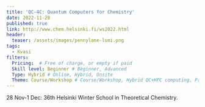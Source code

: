 ```yaml
---
title: 'QC-4C: Quantum Computers for Chemistry'
date: 2022-11-28
published: true
link: http://www.chem.helsinki.fi/ws2022.html
header:
  teaser: /assets/images/pennylane-lumi.png
tags:
  - Kvasi
filters:
  Pricing:  # Free of charge, or empty if paid
  Skill level: Beginner # Beginner, Advanced
  Type: Hybrid # Online, Hybrid, Onsite
  Theme: Course/Workshop # Course/Workshop, Hybrid QC+HPC computing, Programming, Webinar/Lecture
---
```

28 Nov-1 Dec: 36th Helsinki Winter School in Theoretical Chemistry.
